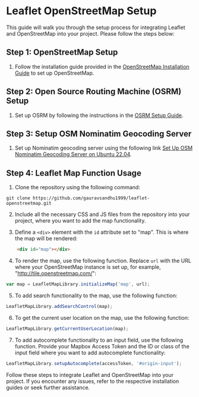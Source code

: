 # Leaflet OpenStreetMap Setup

This guide will walk you through the setup process for integrating Leaflet and OpenStreetMap into your project. Please follow the steps below:

## Step 1: OpenStreetMap Setup

1. Follow the installation guide provided in the [OpenStreetMap Installation Guide](https://bitbucket.org/codebrew_web/leaflet_openstreetmap_library/src/master/OpenStreetMapInstallationGuide.md) to set up OpenStreetMap.

## Step 2: Open Source Routing Machine (OSRM) Setup

1. Set up OSRM by following the instructions in the [OSRM Setup Guide](https://bitbucket.org/codebrew_web/leaflet_openstreetmap_library/src/master/OSRM_installation_guide.md).

## Step 3: Setup OSM Nominatim Geocoding Server

1. Set up Nominatim geocoding server using the following link [Set Up OSM Nominatim Geocoding Server on Ubuntu 22.04](https://www.linuxbabe.com/ubuntu/osm-nominatim-geocoding-server-ubuntu-22-04).

## Step 4: Leaflet Map Function Usage

1. Clone the repository using the following command:
```
git clone https://github.com/gauravsandhu1999/leaflet-openstreetmap.git
```

2. Include all the necessary CSS and JS files from the repository into your project, where you want to add the map functionality.

3. Define a `<div>` element with the `id` attribute set to "map". This is where the map will be rendered:
```html
	<div id="map"></div>
```

4. To render the map, use the following function. Replace `url` with the URL where your OpenStreetMap instance is set up, for example, "http://tile.openstreetmap.com/":
```javascript
var map = LeafletMapLibrary.initializeMap('map', url);
```

5. To add search functionality to the map, use the following function:
```javascript
LeafletMapLibrary.addSearchControl(map);
```

6. To get the current user location on the map, use the following function:
```javascript
LeafletMapLibrary.getCurrentUserLocation(map);
```

7. To add autocomplete functionality to an input field, use the following function. Provide your Mapbox Access Token and the ID or class of the input field where you want to add autocomplete functionality:
```javascript
LeafletMapLibrary.setupAutocomplete(accessToken, '#origin-input');
```

Follow these steps to integrate Leaflet and OpenStreetMap into your project. If you encounter any issues, refer to the respective installation guides or seek further assistance.
